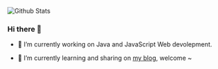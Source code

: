 
![Github Stats](https://github-readme-stats.vercel.app/api?username=cadecode&show_icons=true)

### Hi there 👋

- 🔭 I’m currently working on Java and JavaScript Web devolepment.

- 🌱 I’m currently learning and sharing on [my blog](https://cadecode.info/), welcome ~



